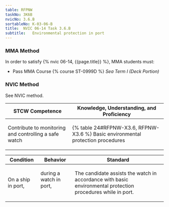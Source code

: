 ```yaml
---
table: RFPNW
taskNo: 3K6B
nvicNo: 3.6.B 
sortableNo: K-03-06-B
title:  NVIC 06-14 Task 3.6.B
subtitle:   Environmental protection in port
---
```



### MMA Method

In order to satisfy  {% nvic 06-14, {{page.title}}  %}, MMA students must:

* Pass MMA Course {% course ST-0999D %}  *Sea Term I (Deck Portion)*


### NVIC Method

<a onclick="togglevisibility('nvic_methods')" >See NVIC method.</a>

<div id='nvic_methods' class='hide'>

<table>
<thead>
<tr>
<th class='forty'> STCW Competence </th>
<th class='sixty'> Knowledge, Understanding, and Proficiency </th>
</tr>
</thead>




<tbody>
<tr><td markdown='1'>

Contribute to monitoring and controlling a safe watch

</td><td markdown='1'>

{% table 24#RFPNW-X3.6, RFPNW-X3.6 %} Basic environmental protection procedures

</td></tr>


</tbody>
</table>


<table>
<thead>
<tr><th class='twenty'>  Condition </th><th class='twenty'> Behavior </th><th  class='sixty'>Standard </th></tr>
</thead>
<tbody >



<tr><td markdown='1'>

On a ship in port,

</td><td markdown='1'>

during a watch in port,

<br>

<div class="tooltip" markdown='1'>



</div>


</td><td markdown='1'>

The candidate assists the watch in accordance with basic environmental protection procedures while in port.

</td></tr>
</tbody>
</table>
</div>
